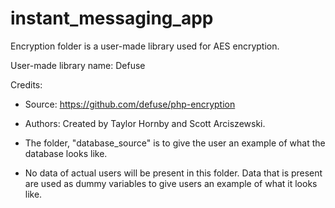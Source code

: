 # instant_messaging_app
Encryption folder is a user-made library used for AES encryption.

User-made library name: Defuse

Credits: 
- Source: https://github.com/defuse/php-encryption 
- Authors: Created by Taylor Hornby and Scott Arciszewski.

- The folder, "database_source" is to give the user an example of what the database looks like.
- No data of actual users will be present in this folder. Data that is present are used as dummy variables to give users an example of what it looks like.
